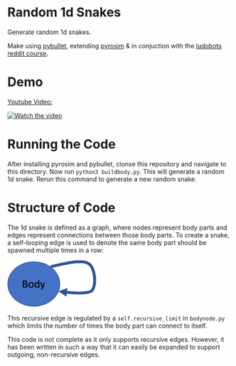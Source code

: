 # Random 1d Snakes

Generate random 1d snakes.

Make using [pybullet](https://pybullet.org/wordpress/index.php/forum-2/), extending [pyrosim](https://github.com/jbongard/pyrosim) & in conjuction with the [ludobots reddit course](https://www.reddit.com/r/ludobots/wiki/installation/).

# Demo

[Youtube Video:](https://img.youtube.com/vi/iytX9XCzkNo/hqdefault.jpg)

[![Watch the video](https://img.youtube.com/vi/iytX9XCzkNo/hqdefault.jpg)](https://youtu.be/iytX9XCzkNo)

# Running the Code

After installing pyrosim and pybullet, clonse this repository and navigate to this directory. Now run `python3 buildbody.py`. This will generate a random 1d snake. Rerun this command to generate a new random snake.

# Structure of Code

The 1d snake is defined as a graph, where nodes represent body parts and edges represent connections between those body parts. To create a snake, a self-looping edge is used to denote the same body part should be spawned multiple times in a row:

<img src="images/Picture1.png" width="200">

This recursive edge is regulated by a `self.recursive_limit` in `bodynode.py` which limits the number of times the body part can connect to itself.

This code is not complete as it only supports recursive edges. However, it has been written in such a way that it can easily be expanded to support outgoing, non-recursive edges.
